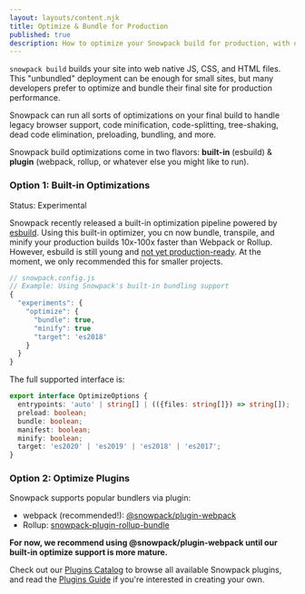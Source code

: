 ```yaml
---
layout: layouts/content.njk
title: Optimize & Bundle for Production
published: true
description: How to optimize your Snowpack build for production, with or without a bundler.
---
```


`snowpack build` builds your site into web native JS, CSS, and HTML files. This "unbundled" deployment can be enough for small sites, but many developers prefer to optimize and bundle their final site for production performance.

Snowpack can run all sorts of optimizations on your final build to handle legacy browser support, code minification, code-splitting, tree-shaking, dead code elimination, preloading, bundling, and more.

Snowpack build optimizations come in two flavors: **built-in** (esbuild) & **plugin** (webpack, rollup, or whatever else you might like to run).

### Option 1: Built-in Optimizations

<div class="notification">
Status: Experimental
</div>

Snowpack recently released a built-in optimization pipeline powered by [esbuild](https://esbuild.github.io/). Using this built-in optimizer, you cn now bundle, transpile, and minify your production builds 10x-100x faster than Webpack or Rollup. However, esbuild is still young and [not yet production-ready](https://esbuild.github.io/faq/#production-readiness). At the moment, we only recommended this for smaller projects.

```js
// snowpack.config.js
// Example: Using Snowpack's built-in bundling support
{
  "experiments": {
    "optimize": {
      "bundle": true,
      "minify": true
      "target": 'es2018'
    }
  }
}
```

The full supported interface is:

```ts
export interface OptimizeOptions {
  entrypoints: 'auto' | string[] | (({files: string[]}) => string[]);
  preload: boolean;
  bundle: boolean;
  manifest: boolean;
  minify: boolean;
  target: 'es2020' | 'es2019' | 'es2018' | 'es2017';
}
```

### Option 2: Optimize Plugins

Snowpack supports popular bundlers via plugin:

- webpack (recommended!): [@snowpack/plugin-webpack](https://www.npmjs.com/package/@snowpack/plugin-webpack)
- Rollup: [snowpack-plugin-rollup-bundle](https://github.com/ParamagicDev/snowpack-plugin-rollup-bundle)

**For now, we recommend using @snowpack/plugin-webpack until our built-in optimize support is more mature.**

Check out our [Plugins Catalog](/plugins) to browse all available Snowpack plugins, and read the [Plugins Guide](/guides/plugins) if you're interested in creating your own.
